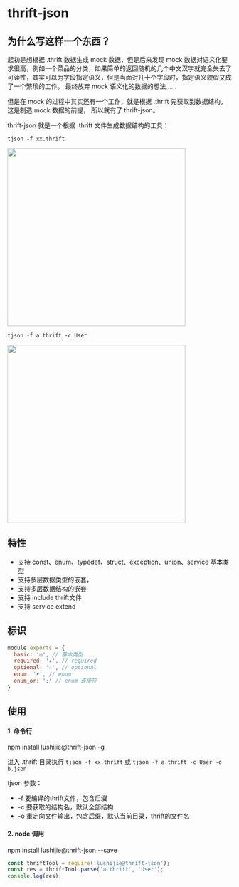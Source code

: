 # thrift-json

##  为什么写这样一个东西？

  起初是想根据 .thrift 数据生成 mock 数据，但是后来发现 mock 数据对语义化要求很高，例如一个菜品的分类，如果简单的返回随机的几个中文汉字就完全失去了可读性，其实可以为字段指定语义，但是当面对几十个字段时，指定语义貌似又成了一个繁琐的工作。
  最终放弃 mock 语义化的数据的想法......

  但是在 mock 的过程中其实还有一个工作，就是根据 .thrift 先获取到数据结构，这是制造 mock 数据的前提， 所以就有了 thrift-json。

  thrift-json 就是一个根据 .thrift 文件生成数据结构的工具：

`tjson -f xx.thrift`

<p>
  <img src="https://p1.meituan.net/travelcube/8b51c3be2a96410715ebd7cb0ae2a3e7333868.png" width="400">
</p>

`tjson -f a.thrift -c User`
<p>
  <img src="https://p0.meituan.net/travelcube/5612b6fc9ff31003fadddf47a161776f158521.png" width="400">
</p>



## 特性
  * 支持 const、enum、typedef、struct、exception、union、service 基本类型
  * 支持多层数据类型的嵌套，
  * 支持多层数据结构的嵌套
  * 支持 include thrift文件
  * 支持 service extend

## 标识

```js
module.exports = {
  basic: '◎', // 基本类型
  required: '★', // required
  optional: '☆', // optional
  enum: '➤', // enum
  enum_or: '⍮' // enum 连接符
}
```

## 使用
####  1. 命令行
npm install lushijie@thrift-json -g

进入 .thrift 目录执行
`tjson -f xx.thrift`
或
`tjson -f a.thrift -c User -o b.json`

tjson 参数：
* -f 要编译的thrift文件，包含后缀
* -c 要获取的结构名，默认全部结构
* -o 重定向文件输出，包含后缀，默认当前目录，thrift的文件名

#### 2. node 调用
npm install lushijie@thrift-json --save

```js
const thriftTool = require('lushijie@thrift-json');
const res = thriftTool.parse('a.thrift', 'User');
console.log(res);
```
